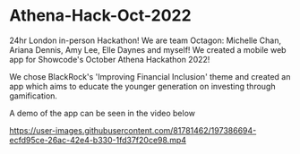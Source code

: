 # Athena-Hack-Oct-2022

24hr London in-person Hackathon!
We are team Octagon: Michelle Chan, Ariana Dennis, Amy Lee, Elle Daynes and myself!
We created a mobile web app for Showcode's October Athena Hackathon 2022!

We chose BlackRock's 'Improving Financial Inclusion' theme and created an app which aims to educate the younger generation on investing through gamification.

A demo of the app can be seen in the video below

https://user-images.githubusercontent.com/81781462/197386694-ecfd95ce-26ac-42e4-b330-1fd37f20ce98.mp4

